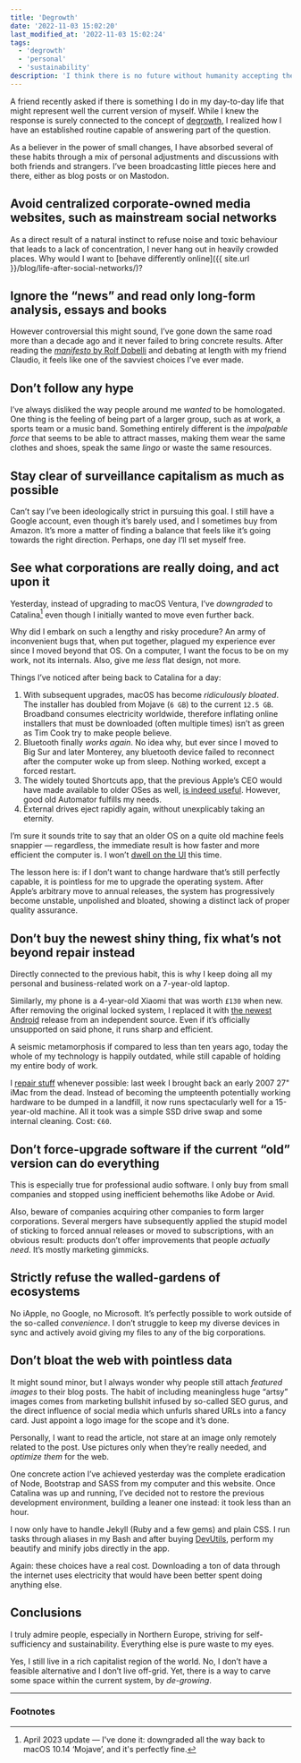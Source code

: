 ```yaml
---
title: 'Degrowth'
date: '2022-11-03 15:02:20'
last_modified_at: '2022-11-03 15:02:24'
tags:
  - 'degrowth'
  - 'personal'
  - 'sustainability'
description: 'I think there is no future without humanity accepting the fact that we need to face degrowth as a proper voluntary choice.'
---
```

A friend recently asked if there is something I do in my day-to-day life that might represent well the current version of myself. While I knew the response is surely connected to the concept of [degrowth](https://en.wikipedia.org/wiki/Degrowth), I realized how I have an established routine capable of answering part of the question.

As a believer in the power of small changes, I have absorbed several of these habits through a mix of personal adjustments and discussions with both friends and strangers. I’ve been broadcasting little pieces here and there, either as blog posts or on Mastodon.

## Avoid centralized corporate-owned media websites, such as mainstream social networks

As a direct result of a natural instinct to refuse noise and toxic behaviour that leads to a lack of concentration, I never hang out in heavily crowded places. Why would I want to [behave differently online]({{ site.url }}/blog/life-after-social-networks/)?

## Ignore the “news” and read only long-form analysis, essays and books

However controversial this might sound, I’ve gone down the same road more than a decade ago and it never failed to bring concrete results. After reading the [*manifesto* by Rolf Dobelli](https://www.amazon.com/gp/product/B07SD5TPP1/ref=x_gr_bb_amazon) and debating at length with my friend Claudio, it feels like one of the savviest choices I’ve ever made.

## Don’t follow any hype

I’ve always disliked the way people around me *wanted* to be homologated. One thing is the feeling of being part of a larger group, such as at work, a sports team or a music band. Something entirely different is the *impalpable force* that seems to be able to attract masses, making them wear the same clothes and shoes, speak the same *lingo* or waste the same resources.

## Stay clear of surveillance capitalism as much as possible

Can’t say I’ve been ideologically strict in pursuing this goal. I still have a Google account, even though it’s barely used, and I sometimes buy from Amazon. It’s more a matter of finding a balance that feels like it’s going towards the right direction. Perhaps, one day I’ll set myself free.

## See what corporations are really doing, and act upon it

Yesterday, instead of upgrading to macOS Ventura, I’ve *downgraded* to Catalina[^1]&nbsp;even though I initially wanted to move even further back.

Why did I embark on such a lengthy and risky procedure? An army of inconvenient bugs that, when put together, plagued my experience ever since I moved beyond that OS. On a computer, I want the focus to be on my work, not its internals. Also, give me *less* flat design, not more.

Things I’ve noticed after being back to Catalina for a day:

1. With subsequent upgrades, macOS has become *ridiculously bloated*. The installer has doubled from Mojave (`6 GB`) to the current `12.5 GB`. Broadband consumes electricity worldwide, therefore inflating online installers that must be downloaded (often multiple times) isn’t as green as Tim Cook try to make people believe.
2. Bluetooth finally *works again*. No idea why, but ever since I moved to Big Sur and later Monterey, any bluetooth device failed to reconnect after the computer woke up from sleep. Nothing worked, except a forced restart.
3. The widely touted Shortcuts app, that the previous Apple’s CEO would have made available to older OSes as well, [is indeed useful](/blog/automation-for-my-blog-publishing-workflow/). However, good old Automator fulfills my needs.
4. External drives eject rapidly again, without unexplicably taking an eternity.

I’m sure it sounds trite to say that an older OS on a quite old machine feels snappier — regardless, the immediate result is how faster and more efficient the computer is. I won’t [dwell on the UI](https://meyerweb.com/eric/thoughts/2023/04/04/ventura-vexations/#shortcut-stupidity) this time.

The lesson here is: if I don’t want to change hardware that’s still perfectly capable, it is pointless for me to upgrade the operating system. After Apple’s arbitrary move to annual releases, the system has progressively become unstable, unpolished and bloated, showing a distinct lack of proper quality assurance.

## Don’t buy the newest shiny thing, fix what’s not beyond repair instead

Directly connected to the previous habit, this is why I keep doing all my personal and business-related work on a 7-year-old laptop. 

Similarly, my phone is a 4-year-old Xiaomi that was worth `£130` when new. After removing the original locked system, I replaced it with [the newest Android](/blog/installing-android-13-on-an-unsupported-non-google-phone/) release from an independent source. Even if it’s officially unsupported on said phone, it runs sharp and efficient.

A seismic metamorphosis if compared to less than ten years ago, today the whole of my technology is happily outdated, while still capable of holding my entire body of work. 

I [repair stuff](https://en.wikipedia.org/wiki/Right_to_repair) whenever possible: last week I brought back an early 2007 27" iMac from the dead. Instead of becoming the umpteenth potentially working hardware to be dumped in a landfill, it now runs spectacularly well for a 15-year-old machine. All it took was a simple SSD drive swap and some internal cleaning. Cost: `€60`.

## Don’t force-upgrade software if the current “old” version can do everything

This is especially true for professional audio software. I only buy from small companies and stopped using inefficient behemoths like Adobe or Avid.

Also, beware of companies acquiring other companies to form larger corporations. Several mergers have subsequently applied the stupid model of sticking to forced annual releases or moved to subscriptions, with an obvious result: products don’t offer improvements that people *actually need*. It’s mostly marketing gimmicks.

## Strictly refuse the walled-gardens of ecosystems

No iApple, no Google, no Microsoft. It’s perfectly possible to work outside of the so-called *convenience*. I don’t struggle to keep my diverse devices in sync and actively avoid giving my files to any of the big corporations.

## Don’t bloat the web with pointless data

It might sound minor, but I always wonder why people still attach *featured images* to their blog posts. The habit of including meaningless huge “artsy” images comes from marketing bullshit infused by so-called SEO gurus, and the direct influence of social media which unfurls shared URLs into a fancy card. Just appoint a logo image for the scope and it’s done.

Personally, I want to read the article, not stare at an image only remotely related to the post. Use pictures only when they’re really needed, and *optimize them* for the web.

One concrete action I’ve achieved yesterday was the complete eradication of Node, Bootstrap and SASS from my computer and this website. Once Catalina was up and running, I’ve decided not to restore the previous development environment, building a leaner one instead: it took less than an hour. 

I now only have to handle Jekyll (Ruby and a few gems) and plain CSS. I run tasks through aliases in my Bash and after buying [DevUtils](https://devutils.com/), perform my beautify and minify jobs directly in the app.

Again: these choices have a real cost. Downloading a ton of data through the internet uses electricity that would have been better spent doing anything else.

## Conclusions

I truly admire people, especially in Northern Europe, striving for self-sufficiency and sustainability. Everything else is pure waste to my eyes.

Yes, I still live in a rich capitalist region of the world. No, I don’t have a feasible alternative and I don’t live off-grid. Yet, there is a way to carve some space within the current system, by *de-growing*.

***

### Footnotes

[^1]: April 2023 update — I've done it: downgraded all the way back to macOS 10.14 ‘Mojave’, and it's perfectly fine.